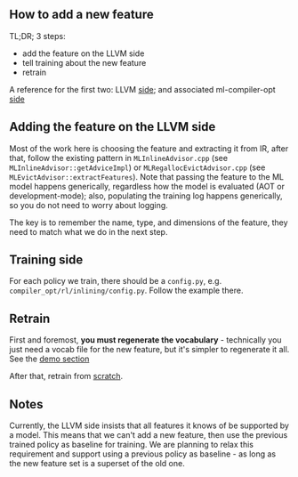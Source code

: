 ## How to add a new feature

TL;DR; 3 steps:

- add the feature on the LLVM side
- tell training about the new feature
- retrain

A reference for the first two: LLVM [side](https://github.com/llvm/llvm-project/commit/99f00635d7acf1cbcdba35e7621f3a211aa3f237); and associated ml-compiler-opt [side](https://github.com/google/ml-compiler-opt/commit/882674933ce1c7a141591dfce0f2ae6e54a9fb9c)

## Adding the feature on the LLVM side

Most of the work here is choosing the feature and extracting it from IR, after
that, follow the existing pattern in `MLInlineAdvisor.cpp` (see `MLInlineAdvisor::getAdviceImpl`) or `MLRegallocEvictAdvisor.cpp` (see ` MLEvictAdvisor::extractFeatures`). Note that passing the feature to the ML model
happens generically, regardless how the model is evaluated (AOT or
development-mode); also, populating the training log happens generically, so you
do not need to worry about logging.

The key is to remember the name, type, and dimensions of the feature, they need
to match what we do in the next step.

## Training side

For each policy we train, there should be a `config.py`, e.g. `compiler_opt/rl/inlining/config.py`. Follow the example there.

## Retrain

First and foremost, **you must regenerate the vocabulary** - technically you
just need a vocab file for the new feature, but it's simpler to regenerate it
all. See the [demo section](demo/demo.md#collect-trace-and-generate-vocab)

After that, retrain from [scratch](demo/demo.md#train-a-new-model).

## Notes

Currently, the LLVM side insists that all features it knows of be supported by a model. This means that we can't add a new feature, then use the previous trained policy as baseline for training. We are planning to relax this requirement and support using a previous policy as baseline - as long as the new feature set is
a superset of the old one.
